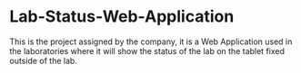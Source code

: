 # Lab-Status-Web-Application
This is the project assigned by the company, it is a Web Application used in the laboratories where it will show the status of the lab on the tablet fixed outside of the lab. 
